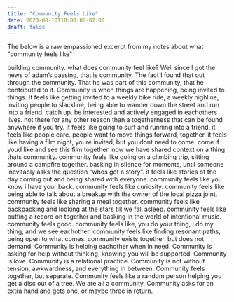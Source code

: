 ```yaml
---
title: "Community Feels Like"
date: 2023-08-10T18:00:00-07:00
draft: false
---
```


The below is a raw empassioned excerpt from my notes about what "community feels like"

building community. what does community feel like? Well since I got the news of adam’s passing, that is community. The fact I found that out through the community. That he was part of this community, that he contributed to it. Community is when things are happening, being invited to things. It feels like getting invited to a weekly bike ride, a weekly highline, inviting people to slackline, being able to wander down the street and run into a friend. catch up. be interested and actively engaged in eachothers lives. not there for any other reason than a togetherness that can be found anywhere if you try. it feels like going to surf and running into a friend. it feels like people care. people want to move things forward, together. it feels like having a film night, youre invited, but you dont need to come. come if youd like and see this film together. now we have shared context on a thing. thats community. community feels like going on a climbing trip, sitting around a campfire together. basking in silence for moments, until someone inevitably asks the question “whos got a story”. it feels like stories of the day coming out and being shared with everyone. community feels like you know i have your back. community feels like curiosity. community feels like being able to talk about a breakup with the owner of the local pizza joint. community feels like sharing a meal together. community feels like backpacking and looking at the stars till we fall asleep. community feels like putting a record on together and basking in the world of intentional music. community feels good. community feels like, you do your thing, i do my thing, and we see eachother. community feels like finding resonant paths, being open to what comes. community exists together, but does not demand. Community is helping eachother when in need. Community is asking for help without thinking, knowing you will be supported. Community is love. Community is a relational practice. Community is not without tension, awkwardness, and everything in between. Community feels together, but separate. Community feels like a random person helping you get a disc out of a tree. We are all a community. Community asks for an extra hand and gets one, or maybe three in return.